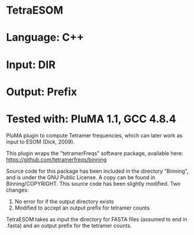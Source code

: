 # TetraESOM
# Language: C++
# Input: DIR
# Output: Prefix
# Tested with: PluMA 1.1, GCC 4.8.4

PluMA plugin to compute Tetramer frequencies, which can later work as input to ESOM (Dick, 2009).

This plugin wraps the "tetramerFreqs" software package, available here:
https://github.com/tetramerfreqs/binning

Source code for this package has been included in the directory "Binning",
and is under the GNU Public License.  A copy can be found in Binning/COPYRIGHT.
This source code has been slightly modified.  Two changes:
1. No error for if the output directory exists 
2. Modified to accept an output prefix for tetramer counts

TetraESOM takes as input the directory for FASTA files (assumed to end in .fasta)
and an output prefix for the tetramer counts.
